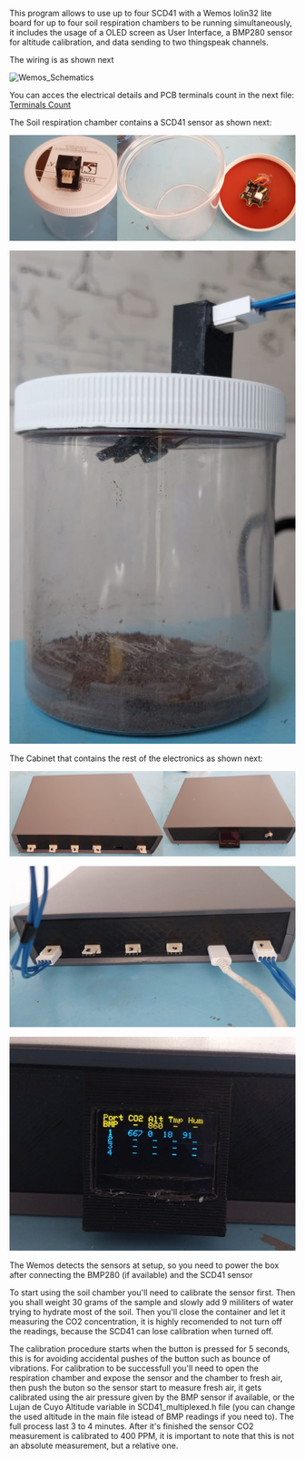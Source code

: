 This program allows to use up to four SCD41 with a Wemos lolin32 lite board for up to four soil respiration chambers to be running simultaneously, it includes the usage of a OLED screen as User Interface, a BMP280 sensor for altitude calibration, and data sending to two thingspeak channels.

The wiring is as shown next

![Wemos_Schematics](https://github.com/GenericLab/CO2-soil-respiration-chamber/blob/main/hardware/WEMOS-lolin32_Multiplexing_SCD41%20schematics/Lolin%20Multiplexing%20SCD41%20Wiring.png)

You can acces the electrical details and PCB terminals count in the next file:
[Terminals Count](https://github.com/GenericLab/CO2-soil-respiration-chamber/blob/main/hardware/WEMOS-lolin32_Multiplexing_SCD41%20schematics/Terminals%20Count.xlsx)

The Soil respiration chamber contains a SCD41 sensor as shown next:

![Soil Chamber 1](https://github.com/GenericLab/CO2-soil-respiration-chamber/blob/main/hardware/WEMOS-lolin32_Multiplexing_SCD41%20schematics/Soil%20Chamber.jpg)

![Soil Chamber 2](https://github.com/GenericLab/CO2-soil-respiration-chamber/blob/main/hardware/WEMOS-lolin32_Multiplexing_SCD41%20schematics/Soil%20Chamber%20with%20Sample.jpeg)

The Cabinet that contains the rest of the electronics as shown next:

![Soil Chamber Cabinet 1](https://github.com/GenericLab/CO2-soil-respiration-chamber/blob/main/hardware/WEMOS-lolin32_Multiplexing_SCD41%20schematics/Soil%20Chamber%20Cabinet.jpg)

![Soil Chamber Cabinet 2](https://github.com/GenericLab/CO2-soil-respiration-chamber/blob/main/hardware/WEMOS-lolin32_Multiplexing_SCD41%20schematics/Soil%20Chamber%20Cabinet%20with%20conections.jpeg)

![Soil Chamber Cabinet 3](https://github.com/GenericLab/CO2-soil-respiration-chamber/blob/main/hardware/WEMOS-lolin32_Multiplexing_SCD41%20schematics/Cabinet%20while%20Measuring.jpeg)


The Wemos detects the sensors at setup, so you need to power the box after connecting the BMP280 (if available) and the SCD41 sensor

To start using the soil chamber you'll need to calibrate the sensor first. Then you shall weight 30 grams of the sample and slowly add 9 mililiters of water trying to hydrate most of the soil. Then you'll close the container and let it measuring the CO2 concentration, it is highly recomended to not turn off the readings, because the SCD41 can lose calibration when turned off.

The calibration procedure starts when the button is pressed for 5 seconds, this is for avoiding accidental pushes of the button such as bounce of vibrations. For calibration to be successfull you'll need to open the respiration chamber and expose the sensor and the chamber to fresh air, then push the buton so the sensor start to measure fresh air, it gets calibrated using the air pressure given by the BMP sensor if available, or the Lujan de Cuyo Altitude variable in SCD41_multiplexed.h file (you can change the used altitude in the main file istead of BMP readings if you need to). The full process last 3 to 4 minutes. After it's finished the sensor CO2 measurement is calibrated to 400 PPM, it is important to note that this is not an absolute measurement, but a relative one.



